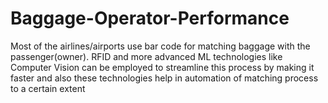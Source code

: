 # Baggage-Operator-Performance
Most of the airlines/airports use bar code for matching baggage with the passenger(owner). RFID and more advanced ML technologies like Computer Vision can be employed to streamline this process by making it faster and also these technologies help in automation of matching process to a certain extent
